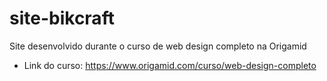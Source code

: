 # site-bikcraft
Site desenvolvido durante o curso de web design completo na Origamid

- Link do curso: https://www.origamid.com/curso/web-design-completo
